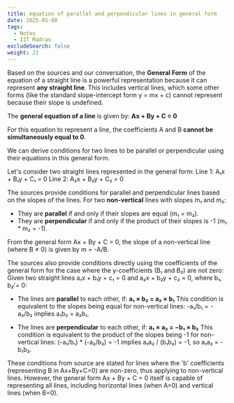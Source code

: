 ```yaml
---
title: equation of parallel and perpendicular lines in general form
date: 2025-05-08
tags:
  - Notes 
  - IIT Madras
excludeSearch: false
weight: 21
---
```


Based on the sources and our conversation, the **General Form** of the equation of a straight line is a powerful representation because it can represent **any straight line**. This includes vertical lines, which some other forms (like the standard slope-intercept form y = mx + c) cannot represent because their slope is undefined.

The **general equation of a line** is given by:
**Ax + By + C = 0**

For this equation to represent a line, the coefficients A and B **cannot be simultaneously equal to 0**.

We can derive conditions for two lines to be parallel or perpendicular using their equations in this general form.

Let's consider two straight lines represented in the general form:
Line 1: A₁x + B₁y + C₁ = 0
Line 2: A₂x + B₂y + C₂ = 0

The sources provide conditions for parallel and perpendicular lines based on the slopes of the lines. For two **non-vertical** lines with slopes m₁ and m₂:
*   They are **parallel** if and only if their slopes are equal (m₁ = m₂).
*   They are **perpendicular** if and only if the product of their slopes is -1 (m₁ * m₂ = -1).

From the general form Ax + By + C = 0, the slope of a non-vertical line (where B ≠ 0) is given by m = -A/B.

The sources also provide conditions directly using the coefficients of the general form for the case where the y-coefficients (B₁ and B₂) are not zero:
Given two straight lines a₁x + b₁y + c₁ = 0 and a₂x + b₂y + c₂ = 0, where b₁, b₂ ̸= 0:

*   The lines are **parallel** to each other, if:
    **a₁ × b₂ = a₂ × b₁**
    This condition is equivalent to the slopes being equal for non-vertical lines: -a₁/b₁ = -a₂/b₂ implies a₁b₂ = a₂b₁.

*   The lines are **perpendicular** to each other, if:
    **a₁ × a₂ = −b₁ × b₂**
    This condition is equivalent to the product of the slopes being -1 for non-vertical lines: (-a₁/b₁) * (-a₂/b₂) = -1 implies a₁a₂ / (b₁b₂) = -1, so a₁a₂ = -b₁b₂.

These conditions from source are stated for lines where the 'b' coefficients (representing B in Ax+By+C=0) are non-zero, thus applying to non-vertical lines. However, the general form Ax + By + C = 0 itself is capable of representing all lines, including horizontal lines (when A=0) and vertical lines (when B=0).